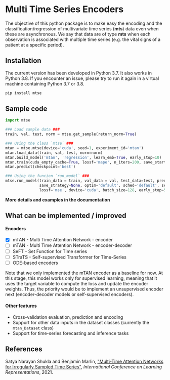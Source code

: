 # Multi Time Series Encoders

The objective of this python package is to make easy the encoding and the classification/regression of multivariate time series (**mts**) data even when these are asynchronous. We say that data are of type **mts** when each observation is associated with multiple time series (e.g. the vital signs of a patient at a specific period).

## Installation

The current version has been developed in Python 3.7. It also works in Python 3.8. If you encounter an issue, please try to run it again in a virtual machine containing Python 3.7 or 3.8.

```bash
pip install mtse
```

## Sample code

```python
import mtse

### Load sample data ###
train, val, test, norm = mtse.get_sample(return_norm=True)

### Using the class `mtse` ###
mtan = mtse.mtse(device='cuda', seed=1, experiment_id='mtan')
mtan.load_data(train, val, test, norm=norm)
mtan.build_model('mtan', 'regression', learn_emb=True, early_stop=10)
mtan.train(cuda_empty_cache=True, lossf='mape', n_iters=200, save_startegy='best')
mtan.predict(checkpoint='best')

### Using the funcion `run_model` ###
mtse.run_model(train_data = train, val_data = val, test_data=test, predict_strategy='last', 
               save_strategy=None, optim='default', sched='default', seed=11, n_iters=100, 
               lossf='mse', device='cuda', batch_size=128, early_stop=5, encoder='mtan')
```

**More details and examples in the documentation**

## What can be implemented / improved

#### Encoders
  - [x] mTAN - Multi Time Attention Network - encoder
  - [ ] mTAN - Multi Time Attention Network - encoder-decoder
  - [ ] SeFT - Set Function for Time series
  - [ ] STraTS - Self-supervised Transformer for Time-Series
  - [ ] ODE-based encoders

Note that we only implemented the mTAN encoder as a baseline for now. At this stage, this model works only for supervised learning, meaning that it uses the target variable to compute the loss and update the encoder weights. Thus, the priority would be to implement an unsupervised encoder next (encoder-decoder models or self-supervised encoders).

#### Other features
  - Cross-validation evaluation, prediction and encoding
  - Support for other data inputs in the dataset classes (currently the `mtan_Dataset` class)
  - Support for time-series forecasting and inference tasks

## References

Satya Narayan Shukla and Benjamin Marlin, ["Multi-Time Attention Networks for Irregularly Sampled Time Series"](https://openreview.net/forum?id=4c0J6lwQ4_), *International Conference on Learning Representations*, 2021.
